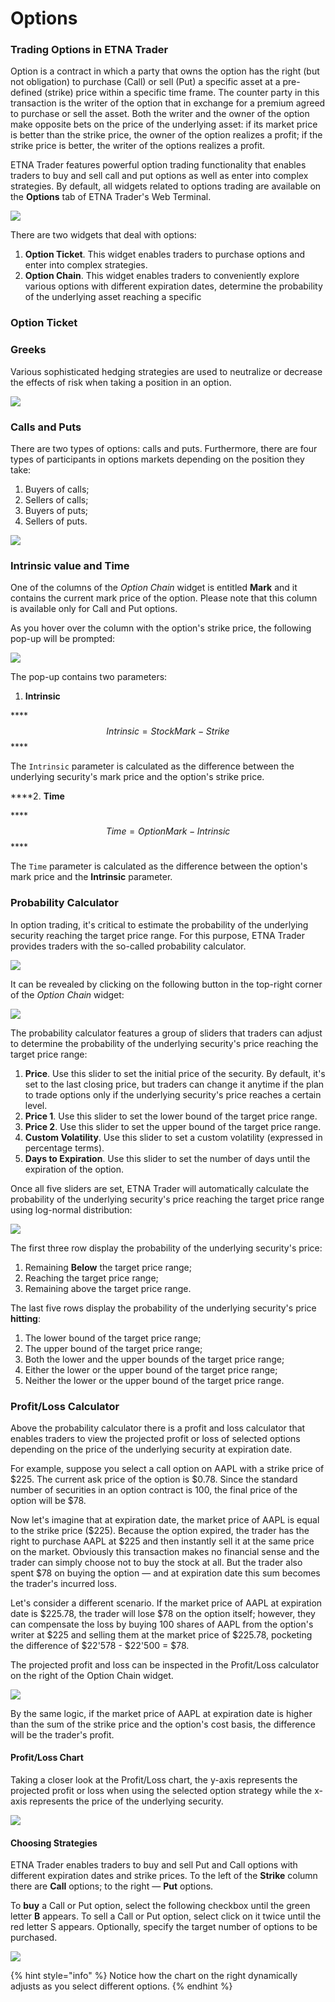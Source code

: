 # Options

### Trading Options in ETNA Trader

Option is a contract in which a party that owns the option has the right \(but not obligation\) to purchase \(Call\) or sell \(Put\) a specific asset at a pre-defined \(strike\) price within a specific time frame. The counter party in this transaction is the writer of the option that in exchange for a premium agreed to purchase or sell the asset. Both the writer and the owner of the option make opposite bets on the price of the underlying asset: if its market price is better than the strike price, the owner of the option realizes a profit; if the strike price is better, the writer of the options realizes a profit.

ETNA Trader features powerful option trading functionality that enables traders to buy and sell call and put options as well as enter into complex strategies. By default, all widgets related to options trading are available on the **Options** tab of ETNA Trader's Web Terminal.

![](../../../.gitbook/assets/screenshot-2019-09-17-at-17.07.33.png)

There are two widgets that deal with options: 

1. **Option Ticket**. This widget enables traders to purchase options and enter into complex strategies.
2. **Option Chain**. This widget enables traders to conveniently explore various options with different expiration dates, determine the probability of the underlying asset reaching a specific 

### Option Ticket



### Greeks

Various sophisticated hedging strategies are used to neutralize or decrease the effects of risk when taking a position in an option.

![](../../../.gitbook/assets/screenshot-2019-04-24-at-18.42.50.png)

### Calls and Puts

There are two types of options: calls and puts. Furthermore, there are four types of participants in options markets depending on the position they take: 

1. Buyers of calls;
2. Sellers of calls; 
3. Buyers of puts; 
4. Sellers of puts.

![](../../../.gitbook/assets/screenshot-2019-04-24-at-18.45.50.png)

### Intrinsic value and Time

One of the columns of the _Option Chain_ widget is entitled **Mark** and it contains the current mark price of the option. Please note that this column is available only for Call and Put options.

 As you hover over the column with the option's strike price, the following pop-up will be prompted:

![](../../../.gitbook/assets/options.png)

The pop-up contains two parameters:

1. **Intrinsic**

\*\*\*\*$$Intrinsic = StockMark - Strike$$ ****

The `Intrinsic` parameter is calculated as the difference between the underlying security's mark price and the option's strike price.

   ****2. **Time**

\*\*\*\*$$Time = Option Mark - Intrinsic$$ ****

The `Time` parameter is calculated as the difference between the option's mark price and the **Intrinsic** parameter.

### Probability Calculator

In option trading, it's critical to estimate the probability of the underlying security reaching the target price range. For this purpose, ETNA Trader provides traders with the so-called probability calculator.

![](../../../.gitbook/assets/screenshot-2019-09-16-at-13.34.51.png)

It can be revealed by clicking on the following button in the top-right corner of the _Option Chain_ widget:

![](../../../.gitbook/assets/screenshot-2019-09-16-at-13.40.05.png)

The probability calculator features a group of sliders that traders can adjust to determine the probability of the underlying security's price reaching the target price range:

1. **Price**. Use this slider to set the initial price of the security. By default, it's set to the last closing price, but traders can change it anytime if the plan to trade options only if the underlying security's price reaches a certain level.
2. **Price 1**. Use this slider to set the lower bound of the target price range.
3. **Price 2**. Use this slider to set the upper bound of the target price range.
4. **Custom Volatility**. Use this slider to set a custom volatility \(expressed in percentage terms\).
5. **Days to Expiration**. Use this slider to set the number of days until the expiration of the option.

Once all five sliders are set, ETNA Trader will automatically calculate the probability of the underlying security's price reaching the target price range using log-normal distribution:

![](../../../.gitbook/assets/screenshot-2019-09-16-at-14.21.25.png)

The first three row display the probability of the underlying security's price:

1. Remaining **Below** the target price range;
2. Reaching the target price range;
3. Remaining above the target price range.

The last five rows display the probability of the underlying security's price **hitting**:

1. The lower bound of the target price range;
2. The upper bound of the target price range;
3. Both the lower and the upper bounds of the target price range;
4. Either the lower or the upper bound of the target price range;
5. Neither the lower or the upper bound of the target price range.

### Profit/Loss Calculator

Above the probability calculator there is a profit and loss calculator that enables traders to view the projected profit or loss of selected options depending on the price of the underlying security at expiration date.

For example, suppose you select a call option on AAPL with a strike price of $225. The current ask price of the option is $0.78. Since the standard number of securities in an option contract is 100, the final price of the option will be $78.

Now let's imagine that at expiration date, the market price of AAPL is equal to the strike price \($225\). Because the option expired, the trader has the right to purchase AAPL at $225 and then instantly sell it at the same price on the market. Obviously this transaction makes no financial sense and the trader can simply choose not to buy the stock at all. But the trader also spent $78 on buying the option — and at expiration date this sum becomes the trader's incurred loss.

Let's consider a different scenario. If the market price of AAPL at expiration date is $225.78, the trader will lose $78 on the option itself; however, they can compensate the loss by buying 100 shares of AAPL from the option's writer at $225 and selling them at the market price of $225.78, pocketing the difference of $22'578 - $22'500 = $78.

The projected profit and loss can be inspected in the Profit/Loss calculator on the right of the Option Chain widget.

![](../../../.gitbook/assets/screenshot-2019-09-16-at-15.28.28.png)

By the same logic, if the market price of AAPL at expiration date is higher than the sum of the strike price and the option's cost basis, the difference will be the trader's profit.

#### Profit/Loss Chart

Taking a closer look at the Profit/Loss chart, the y-axis represents the projected profit or loss when using the selected option strategy while the x-axis represents the price of the underlying security.

![](../../../.gitbook/assets/screenshot-2019-09-16-at-16.14.08.png)

#### Choosing Strategies

ETNA Trader enables traders to buy and sell Put and Call options with different expiration dates and strike prices. To the left of the **Strike** column there are **Call** options; to the right — **Put** options.

To **buy** a Call or Put option, select the following checkbox until the green letter **B** appears. To sell a Call or Put option, select click on it twice until the red letter S appears. Optionally, specify the target number of options to be purchased. 

![](../../../.gitbook/assets/screenshot-2019-09-16-at-16.22.26.png)

{% hint style="info" %}
Notice how the chart on the right dynamically adjusts as you select different options.
{% endhint %}

